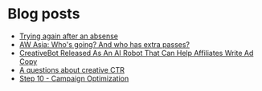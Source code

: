 # Blog posts
<!-- BLOG-POST-LIST:START -->
- [Trying again after an absense](https://afflift.com/f/threads/trying-again-after-an-absense.9781/)
- [AW Asia: Who&#39;s going? And who has extra passes?](https://afflift.com/f/threads/aw-asia-whos-going-and-who-has-extra-passes.9889/)
- [CreativeBot Released As An AI Robot That Can Help Affiliates Write Ad Copy](https://afflift.com/f/threads/creativebot-released-as-an-ai-robot-that-can-help-affiliates-write-ad-copy.7678/)
- [A questions about creative CTR](https://afflift.com/f/threads/a-questions-about-creative-ctr.9881/)
- [Step 10 - Campaign Optimization](https://afflift.com/f/threads/step-10-campaign-optimization.7481/)
<!-- BLOG-POST-LIST:END -->
